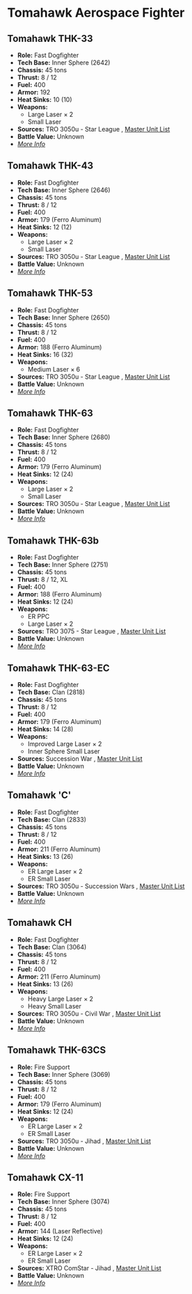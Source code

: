 # Tomahawk Aerospace Fighter 

## Tomahawk THK-33 

- **Role:** Fast Dogfighter 
- **Tech Base:** Inner Sphere (2642) 
- **Chassis:** 45 tons 
- **Thrust:** 8 / 12 
- **Fuel:** 400 
- **Armor:** 192 
- **Heat Sinks:** 10 (10) 
- **Weapons:** 
  - Large Laser × 2 
  - Small Laser 
- **Sources:** TRO 3050u - Star League , [Master Unit List](http://masterunitlist.info/Unit/Details/3270) 
- **Battle Value:** Unknown 
- [*More Info*](tomahawk_aerospace_fighter/tomahawk_thk-33.md) 

## Tomahawk THK-43 

- **Role:** Fast Dogfighter 
- **Tech Base:** Inner Sphere (2646) 
- **Chassis:** 45 tons 
- **Thrust:** 8 / 12 
- **Fuel:** 400 
- **Armor:** 179 (Ferro Aluminum) 
- **Heat Sinks:** 12 (12) 
- **Weapons:** 
  - Large Laser × 2 
  - Small Laser 
- **Sources:** TRO 3050u - Star League , [Master Unit List](http://masterunitlist.info/Unit/Details/3271) 
- **Battle Value:** Unknown 
- [*More Info*](tomahawk_aerospace_fighter/tomahawk_thk-43.md) 

## Tomahawk THK-53 

- **Role:** Fast Dogfighter 
- **Tech Base:** Inner Sphere (2650) 
- **Chassis:** 45 tons 
- **Thrust:** 8 / 12 
- **Fuel:** 400 
- **Armor:** 188 (Ferro Aluminum) 
- **Heat Sinks:** 16 (32) 
- **Weapons:** 
  - Medium Laser × 6 
- **Sources:** TRO 3050u - Star League , [Master Unit List](http://masterunitlist.info/Unit/Details/3272) 
- **Battle Value:** Unknown 
- [*More Info*](tomahawk_aerospace_fighter/tomahawk_thk-53.md) 

## Tomahawk THK-63 

- **Role:** Fast Dogfighter 
- **Tech Base:** Inner Sphere (2680) 
- **Chassis:** 45 tons 
- **Thrust:** 8 / 12 
- **Fuel:** 400 
- **Armor:** 179 (Ferro Aluminum) 
- **Heat Sinks:** 12 (24) 
- **Weapons:** 
  - Large Laser × 2 
  - Small Laser 
- **Sources:** TRO 3050u - Star League , [Master Unit List](http://masterunitlist.info/Unit/Details/3273) 
- **Battle Value:** Unknown 
- [*More Info*](tomahawk_aerospace_fighter/tomahawk_thk-63.md) 

## Tomahawk THK-63b 

- **Role:** Fast Dogfighter 
- **Tech Base:** Inner Sphere (2751) 
- **Chassis:** 45 tons 
- **Thrust:** 8 / 12, XL 
- **Fuel:** 400 
- **Armor:** 188 (Ferro Aluminum) 
- **Heat Sinks:** 12 (24) 
- **Weapons:** 
  - ER PPC 
  - Large Laser × 2 
- **Sources:** TRO 3075 - Star League , [Master Unit List](http://masterunitlist.info/Unit/Details/5255) 
- **Battle Value:** Unknown 
- [*More Info*](tomahawk_aerospace_fighter/tomahawk_thk-63b.md) 

## Tomahawk THK-63-EC 

- **Role:** Fast Dogfighter 
- **Tech Base:** Clan (2818) 
- **Chassis:** 45 tons 
- **Thrust:** 8 / 12 
- **Fuel:** 400 
- **Armor:** 179 (Ferro Aluminum) 
- **Heat Sinks:** 14 (28) 
- **Weapons:** 
  - Improved Large Laser × 2 
  - Inner Sphere Small Laser 
- **Sources:** Succession War , [Master Unit List](http://masterunitlist.info/Unit/Details/7688) 
- **Battle Value:** Unknown 
- [*More Info*](tomahawk_aerospace_fighter/tomahawk_thk-63-ec.md) 

## Tomahawk 'C' 

- **Role:** Fast Dogfighter 
- **Tech Base:** Clan (2833) 
- **Chassis:** 45 tons 
- **Thrust:** 8 / 12 
- **Fuel:** 400 
- **Armor:** 211 (Ferro Aluminum) 
- **Heat Sinks:** 13 (26) 
- **Weapons:** 
  - ER Large Laser × 2 
  - ER Small Laser 
- **Sources:** TRO 3050u - Succession Wars , [Master Unit List](http://masterunitlist.info/Unit/Details/3268) 
- **Battle Value:** Unknown 
- [*More Info*](tomahawk_aerospace_fighter/tomahawk_c.md) 

## Tomahawk CH 

- **Role:** Fast Dogfighter 
- **Tech Base:** Clan (3064) 
- **Chassis:** 45 tons 
- **Thrust:** 8 / 12 
- **Fuel:** 400 
- **Armor:** 211 (Ferro Aluminum) 
- **Heat Sinks:** 13 (26) 
- **Weapons:** 
  - Heavy Large Laser × 2 
  - Heavy Small Laser 
- **Sources:** TRO 3050u - Civil War , [Master Unit List](http://masterunitlist.info/Unit/Details/3269) 
- **Battle Value:** Unknown 
- [*More Info*](tomahawk_aerospace_fighter/tomahawk_ch.md) 

## Tomahawk THK-63CS 

- **Role:** Fire Support 
- **Tech Base:** Inner Sphere (3069) 
- **Chassis:** 45 tons 
- **Thrust:** 8 / 12 
- **Fuel:** 400 
- **Armor:** 179 (Ferro Aluminum) 
- **Heat Sinks:** 12 (24) 
- **Weapons:** 
  - ER Large Laser × 2 
  - ER Small Laser 
- **Sources:** TRO 3050u - Jihad , [Master Unit List](http://masterunitlist.info/Unit/Details/3274) 
- **Battle Value:** Unknown 
- [*More Info*](tomahawk_aerospace_fighter/tomahawk_thk-63cs.md) 

## Tomahawk CX-11 

- **Role:** Fire Support 
- **Tech Base:** Inner Sphere (3074) 
- **Chassis:** 45 tons 
- **Thrust:** 8 / 12 
- **Fuel:** 400 
- **Armor:** 144 (Laser Reflective) 
- **Heat Sinks:** 12 (24) 
- **Weapons:** 
  - ER Large Laser × 2 
  - ER Small Laser 
- **Sources:** XTRO ComStar - Jihad , [Master Unit List](http://masterunitlist.info/Unit/Details/5558) 
- **Battle Value:** Unknown 
- [*More Info*](tomahawk_aerospace_fighter/tomahawk_cx-11.md) 

